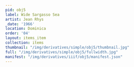 ```yaml
---
pid: obj5
label: Wide Sargasso Sea
artist: Jean Rhys
_date: '1966'
location: Dominica
order: '04'
layout: items_item
collection: items
thumbnail: "/img/derivatives/simple/obj5/thumbnail.jpg"
full: "/img/derivatives/simple/obj5/fullwidth.jpg"
manifest: "/img/derivatives/iiif/obj5/manifest.json"
---
```


